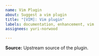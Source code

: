 ```yaml
---
name: Vim Plugin
about: Suggest a vim plugin
title: "[VIM]: Vim plugin"
labels: documentation, enhancement, vim
assignees: yuri-norwood

---
```


**Source:**
Upstream source of the plugin.
